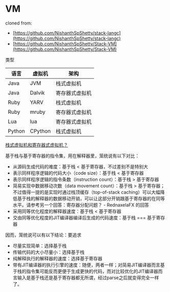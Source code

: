 # VM

cloned from:

 - [https://github.com/NishanthSpShetty/stack-langc](https://github.com/NishanthSpShetty/stack-langc)
 - [https://github.com/NishanthSpShetty/Stack-VM](https://github.com/NishanthSpShetty/Stack-VM)
 
 类型
 
 | 语言 | 虚拟机  | 架构  |
 |------|------|--------|
 | Java | JVM |  栈式虚拟机 |
 | Java | Dalvik | 寄存器式虚拟机 |
 | Ruby |  YARV | 栈式虚拟机 |
 | Ruby | mruby | 寄存器式虚拟机 |
 | Lua  | lua   |  寄存器式虚拟机 |
 | Python | CPython |  栈式虚拟机 |
 
 [栈式虚拟机和寄存器式虚拟机？](https://www.zhihu.com/question/35777031)

基于栈与基于寄存器的指令集，用在解释器里，笼统说有以下对比：

 - 从源码生成代码的难度：基于栈 < 基于寄存器，不过差别不是特别大
 - 表示同样程序逻辑的代码大小（code size）：基于栈 < 基于寄存器
 - 表示同样程序逻辑的指令条数（instruction count）：基于栈 > 基于寄存器
 - 简易实现中数据移动次数（data movement count）：基于栈 > 基于寄存器；不过值得一提的是实现时通过栈顶缓存（top-of-stack caching）可以大幅降低基于栈的解释器的数据移动开销，可以让这部分开销跟基于寄存器的在同等水平。请参考另一个回答：寄存器分配问题？ - RednaxelaFX 的回答
 - 采用同等优化程度的解释器速度：基于栈 < 基于寄存器
 - 交由同等优化程度的JIT编译器编译后生成的代码速度：基于栈 === 基于寄存器
 
因而，笼统说可以有以下结论：要追求

 - 尽量实现简单：选择基于栈
 - 传输代码的大小尽量小：选择基于栈
 - 纯解释执行的解释器的速度：选择基于寄存器
 - 带有JIT编译器的执行引擎的速度：随便，两者一样；对简易JIT编译器而言基于栈的指令集可能反而更便于生成更快的代码，而对比较优化的JIT编译器而言输入是基于栈还是基于寄存器都无所谓，经过parse之后就变得完全一样了。
